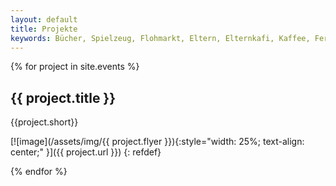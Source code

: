 ```yaml
---
layout: default
title: Projekte
keywords: Bücher, Spielzeug, Flohmarkt, Eltern, Elternkafi, Kaffee, FerienSpass, Ferienpass, Ferien, Kinder, Schule, Oberrüti, Turnhalle für Alle, Offene Turnhalle, Sport, Spass, Vorträge, Elternvorträge
---
```


{% for project in site.events %}
## {{ project.title }}
{{project.short}}

[![image](/assets/img/{{ project.flyer }}){:style="width: 25%; text-align: center;" }]({{ project.url }})
{: refdef}

{% endfor %}